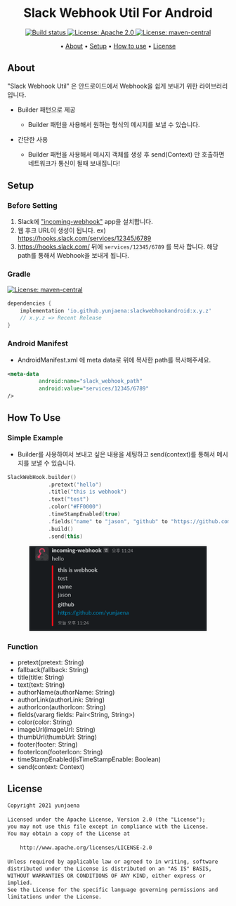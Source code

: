 <p>
    <h1 align="center">
            Slack Webhook Util For Android
    </h1>
</p>

<p align="center">
    <a href="https://travis-ci.org/steverichey/google-play-badge-svg">
        <img src="https://travis-ci.org/steverichey/google-play-badge-svg.svg?branch=master" alt="Build status">
    </a>
    <a href="http://www.apache.org/licenses/LICENSE-2.0">
        <img src="https://img.shields.io/badge/license-Apache%202-blue" alt="License: Apache 2.0">
    </a>
    <a href="https://search.maven.org/artifact/io.github.yunjaena/slackwebhookandroid">
    <img src="https://img.shields.io/maven-central/v/io.github.yunjaena/slackwebhookandroid" alt="License: maven-central"></a>
</p>

<p align="center">
  • <a href="#about">About</a>
  • <a href="#setup">Setup</a>
  • <a href="#how-to-use">How to use</a>
  • <a href="#license">License</a>
</p>

## About

"Slack Webhook Util" 은 안드로이드에서 Webhook을 쉽게 보내기 위한 라이브러리 입니다.

- Builder 패턴으로 제공
  - Builder 패턴을 사용해서 원하는 형식의 메시지를 보낼 수 있습니다.

- 간단한 사용
  - Builder 패턴을 사용해서 메시지 객체를 생성 후 send(Context) 만 호출하면 네트워크가 통신이 될때 보내집니다!

## Setup

### Before Setting

1. Slack에 ["incoming-webhook"](https://slack-webhook-test-hq.slack.com/apps/A0F7XDUAZ--) app을 설치합니다.
2. 웹 후크 URL이 생성이 됩니다. ex) https://hooks.slack.com/services/12345/6789
3. https://hooks.slack.com/ 뒤에 `services/12345/6789` 를 복사 합니다. 해당 path를 통해서 Webhook을 보내게 됩니다.

### Gradle

<a href="https://search.maven.org/artifact/io.github.yunjaena/slackwebhookandroid">
<img src="https://img.shields.io/maven-central/v/io.github.yunjaena/slackwebhookandroid" alt="License: maven-central"></a>

```groovy
dependencies {
    implementation 'io.github.yunjaena:slackwebhookandroid:x.y.z'
    // x.y.z => Recent Release
}
```

### Android Manifest

- AndroidManifest.xml 에 meta data로 위에 복사한 path를 복사해주세요.

```xml
<meta-data
          android:name="slack_webhook_path"
          android:value="services/12345/6789"
/>
```

## How To Use

### Simple Example

  - Builder를 사용하여서 보내고 싶은 내용을 세팅하고 send(context)를 통해서 메시지를 보낼 수 있습니다.

```kotlin
SlackWebHook.builder()
             .pretext("hello")
             .title("this is webhook")
             .text("test")
             .color("#FF0000")
             .timeStampEnabled(true)
             .fields("name" to "jason", "github" to "https://github.com/yunjaena")
             .build()
             .send(this)
```

<p align="center">
  <img src="./image/1.png" width="80%" alt="1.png">
</p>

### Function

  - pretext(pretext: String)
  - fallback(fallback: String)
  - title(title: String)
  - text(text: String)
  - authorName(authorName: String)
  - authorLink(authorLink: String)
  - authorIcon(authorIcon: String)
  - fields(vararg fields: Pair<String, String>)
  - color(color: String)
  - imageUrl(imageUrl: String)
  - thumbUrl(thumbUrl: String)
  - footer(footer: String)
  - footerIcon(footerIcon: String)
  - timeStampEnabled(isTimeStampEnable: Boolean)
  - send(context: Context)

## License

```
Copyright 2021 yunjaena

Licensed under the Apache License, Version 2.0 (the "License");
you may not use this file except in compliance with the License.
You may obtain a copy of the License at

    http://www.apache.org/licenses/LICENSE-2.0

Unless required by applicable law or agreed to in writing, software
distributed under the License is distributed on an "AS IS" BASIS,
WITHOUT WARRANTIES OR CONDITIONS OF ANY KIND, either express or implied.
See the License for the specific language governing permissions and
limitations under the License.
```
